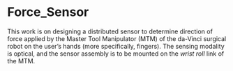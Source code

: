 # Force_Sensor

This work is on designing a distributed sensor to determine direction of force applied by the Master Tool Manipulator
(MTM) of the da-Vinci surgical robot on the user’s hands (more specifically, fingers). The sensing modality is optical, and the sensor assembly is to be mounted on the _wrist roll_ link of the MTM.
